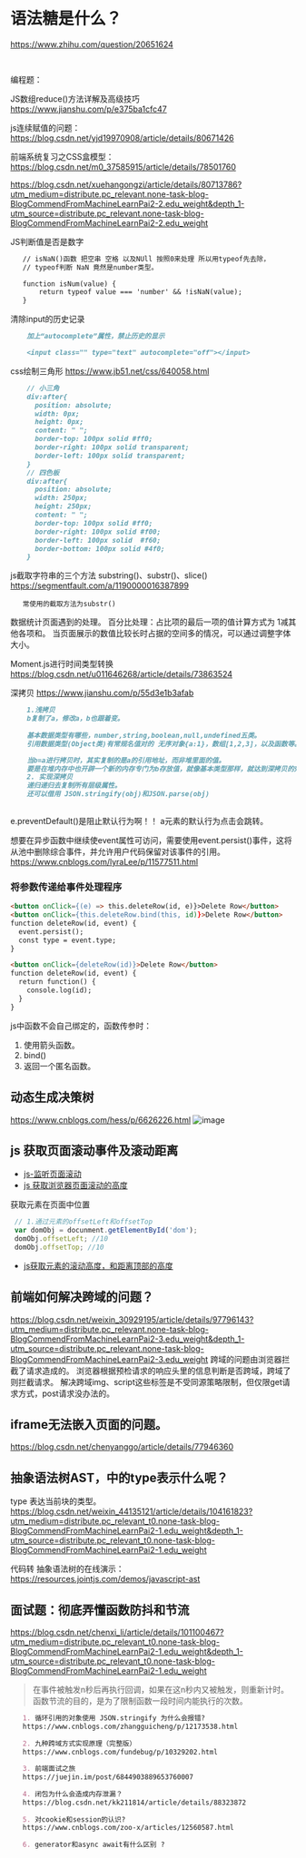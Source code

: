 # 语法糖是什么？
https://www.zhihu.com/question/20651624
```markdown
  
```

编程题：

 JS数组reduce()方法详解及高级技巧
  https://www.jianshu.com/p/e375ba1cfc47
  
js连续赋值的问题：  https://blog.csdn.net/yjd19970908/article/details/80671426

前端系统复习之CSS盒模型： https://blog.csdn.net/m0_37585915/article/details/78501760

https://blog.csdn.net/xuehangongzi/article/details/80713786?utm_medium=distribute.pc_relevant.none-task-blog-BlogCommendFromMachineLearnPai2-2.edu_weight&depth_1-utm_source=distribute.pc_relevant.none-task-blog-BlogCommendFromMachineLearnPai2-2.edu_weight


JS判断值是否是数字
 ```markdown
    // isNaN()函数 把空串 空格 以及NUll 按照0来处理 所以用typeof先去除，
    // typeof判断 NaN 竟然是number类型。

    function isNum(value) {
        return typeof value === 'number' && !isNaN(value);
    }
 ```
清除input的历史记录
```markdown
    加上“autocomplete”属性，禁止历史的显示

    <input class="" type="text" autocomplete="off"></input>
```
css绘制三角形 https://www.jb51.net/css/640058.html
```markdown
    // 小三角
    div:after{
      position: absolute;
      width: 0px;
      height: 0px;
      content: " ";
      border-top: 100px solid #ff0;
      border-right: 100px solid transparent;
      border-left: 100px solid transparent;
    }
    // 四色板
    div:after{
      position: absolute;
      width: 250px;
      height: 250px;
      content: " ";
      border-top: 100px solid #ff0;
      border-right: 100px solid #f00;
      border-left: 100px solid  #f60;
      border-bottom: 100px solid #4f0;
    }
```
js截取字符串的三个方法 substring()、substr()、slice()
https://segmentfault.com/a/1190000016387899
``` 
   常使用的截取方法为substr()
```

数据统计页面遇到的处理。
  百分比处理：占比项的最后一项的值计算方式为 1减其他各项和。
  当页面展示的数值比较长时占据的空间多的情况，可以通过调整字体大小。
  
Moment.js进行时间类型转换  https://blog.csdn.net/u011646268/article/details/73863524

深拷贝 https://www.jianshu.com/p/55d3e1b3afab
```markdown
    1.浅拷贝
    b复制了a，修改a，b也跟着变。
    
    基本数据类型有哪些，number,string,boolean,null,undefined五类。
    引用数据类型(Object类)有常规名值对的 无序对象{a:1}，数组[1,2,3]，以及函数等。

    当b=a进行拷贝时，其实复制的是a的引用地址，而非堆里面的值。
    要是在堆内存中也开辟一个新的内存专门为b存放值，就像基本类型那样，就达到深拷贝的效果了。
    2. 实现深拷贝
    递归递归去复制所有层级属性。
    还可以借用 JSON.stringify(obj)和JSON.parse(obj)
    
```

e.preventDefault()是阻止默认行为啊！！
a元素的默认行为点击会跳转。

想要在异步函数中继续使event属性可访问，需要使用event.persist()事件，这将从池中删除综合事件，并允许用户代码保留对该事件的引用。
https://www.cnblogs.com/lyraLee/p/11577511.html

### 将参数传递给事件处理程序
```markdown
<button onClick={(e) => this.deleteRow(id, e)}>Delete Row</button>
<button onClick={this.deleteRow.bind(this, id)}>Delete Row</button>
function deleteRow(id, event) {
  event.persist();
  const type = event.type;
}

<button onClick={deleteRow(id)}>Delete Row</button>
function deleteRow(id, event) {
  return function() {
    console.log(id);
  }
}
```
js中函数不会自己绑定的，函数传参时：
1. 使用箭头函数。
2. bind()
3. 返回一个匿名函数。


  ## 动态生成决策树
  https://www.cnblogs.com/hess/p/6626226.html
![image](https://images2015.cnblogs.com/blog/982312/201703/982312-20170327130533686-1341123924.gif)

 ## js 获取页面滚动事件及滚动距离
 - [js-监听页面滚动](https://www.cnblogs.com/liuqingxia/p/10694101.html)
 - [js 获取浏览器页面滚动的高度](https://www.cnblogs.com/pumushan/p/4969104.html)
 
 获取元素在页面中位置
 ```js
  // 1.通过元素的offsetLeft和offsetTop
  var domObj = docunment.getElementById('dom');
  domObj.offsetLeft; //10
  domObj.offsetTop; //10
 ```
 - [js获取元素的滚动高度，和距离顶部的高度](https://www.cnblogs.com/wangyihong/p/8056859.html)

## 前端如何解决跨域的问题？
https://blog.csdn.net/weixin_30929195/article/details/97796143?utm_medium=distribute.pc_relevant.none-task-blog-BlogCommendFromMachineLearnPai2-3.edu_weight&depth_1-utm_source=distribute.pc_relevant.none-task-blog-BlogCommendFromMachineLearnPai2-3.edu_weight
跨域的问题由浏览器拦截了请求造成的。 浏览器根据预检请求的响应头里的信息判断是否跨域，跨域了则拦截请求。 解决跨域img、script这些标签是不受同源策略限制，但仅限get请求方式，post请求没办法的。

## iframe无法嵌入页面的问题。
https://blog.csdn.net/chenyanggo/article/details/77946360

## 抽象语法树AST，中的type表示什么呢？
 type 表达当前块的类型。 https://blog.csdn.net/weixin_44135121/article/details/104161823?utm_medium=distribute.pc_relevant_t0.none-task-blog-BlogCommendFromMachineLearnPai2-1.edu_weight&depth_1-utm_source=distribute.pc_relevant_t0.none-task-blog-BlogCommendFromMachineLearnPai2-1.edu_weight

 代码转 抽象语法树的在线演示：https://resources.jointjs.com/demos/javascript-ast


## 面试题：彻底弄懂函数防抖和节流
https://blog.csdn.net/chenxi_li/article/details/101100467?utm_medium=distribute.pc_relevant_t0.none-task-blog-BlogCommendFromMachineLearnPai2-1.edu_weight&depth_1-utm_source=distribute.pc_relevant_t0.none-task-blog-BlogCommendFromMachineLearnPai2-1.edu_weight

> 在事件被触发n秒后再执行回调，如果在这n秒内又被触发，则重新计时。
> 函数节流的目的，是为了限制函数一段时间内能执行的次数。

```markdown
   1. 循环引用的对象使用 JSON.stringify 为什么会报错?
   https://www.cnblogs.com/zhangguicheng/p/12173538.html
   
   2. 九种跨域方式实现原理（完整版）
   https://www.cnblogs.com/fundebug/p/10329202.html
   
   3. 前端面试之旅
   https://juejin.im/post/6844903889653760007
   
   4. 闭包为什么会造成内存泄漏？
   https://blog.csdn.net/kk211814/article/details/88323872
   
   5. 对cookie和session的认识?
   https://www.cnblogs.com/zoo-x/articles/12560587.html
   
   6. generator和async await有什么区别 ?
```
